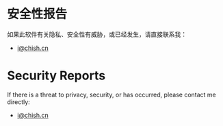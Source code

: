 # 安全性报告

如果此软件有关隐私、安全性有威胁，或已经发生，请直接联系我：

- i@chish.cn

# Security Reports

If there is a threat to privacy, security, or has occurred, please contact me directly:

- i@chish.cn